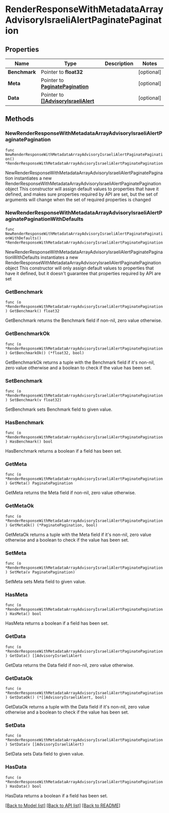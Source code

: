 # RenderResponseWithMetadataArrayAdvisoryIsraeliAlertPaginatePagination

## Properties

Name | Type | Description | Notes
------------ | ------------- | ------------- | -------------
**Benchmark** | Pointer to **float32** |  | [optional] 
**Meta** | Pointer to [**PaginatePagination**](PaginatePagination.md) |  | [optional] 
**Data** | Pointer to [**[]AdvisoryIsraeliAlert**](AdvisoryIsraeliAlert.md) |  | [optional] 

## Methods

### NewRenderResponseWithMetadataArrayAdvisoryIsraeliAlertPaginatePagination

`func NewRenderResponseWithMetadataArrayAdvisoryIsraeliAlertPaginatePagination() *RenderResponseWithMetadataArrayAdvisoryIsraeliAlertPaginatePagination`

NewRenderResponseWithMetadataArrayAdvisoryIsraeliAlertPaginatePagination instantiates a new RenderResponseWithMetadataArrayAdvisoryIsraeliAlertPaginatePagination object
This constructor will assign default values to properties that have it defined,
and makes sure properties required by API are set, but the set of arguments
will change when the set of required properties is changed

### NewRenderResponseWithMetadataArrayAdvisoryIsraeliAlertPaginatePaginationWithDefaults

`func NewRenderResponseWithMetadataArrayAdvisoryIsraeliAlertPaginatePaginationWithDefaults() *RenderResponseWithMetadataArrayAdvisoryIsraeliAlertPaginatePagination`

NewRenderResponseWithMetadataArrayAdvisoryIsraeliAlertPaginatePaginationWithDefaults instantiates a new RenderResponseWithMetadataArrayAdvisoryIsraeliAlertPaginatePagination object
This constructor will only assign default values to properties that have it defined,
but it doesn't guarantee that properties required by API are set

### GetBenchmark

`func (o *RenderResponseWithMetadataArrayAdvisoryIsraeliAlertPaginatePagination) GetBenchmark() float32`

GetBenchmark returns the Benchmark field if non-nil, zero value otherwise.

### GetBenchmarkOk

`func (o *RenderResponseWithMetadataArrayAdvisoryIsraeliAlertPaginatePagination) GetBenchmarkOk() (*float32, bool)`

GetBenchmarkOk returns a tuple with the Benchmark field if it's non-nil, zero value otherwise
and a boolean to check if the value has been set.

### SetBenchmark

`func (o *RenderResponseWithMetadataArrayAdvisoryIsraeliAlertPaginatePagination) SetBenchmark(v float32)`

SetBenchmark sets Benchmark field to given value.

### HasBenchmark

`func (o *RenderResponseWithMetadataArrayAdvisoryIsraeliAlertPaginatePagination) HasBenchmark() bool`

HasBenchmark returns a boolean if a field has been set.

### GetMeta

`func (o *RenderResponseWithMetadataArrayAdvisoryIsraeliAlertPaginatePagination) GetMeta() PaginatePagination`

GetMeta returns the Meta field if non-nil, zero value otherwise.

### GetMetaOk

`func (o *RenderResponseWithMetadataArrayAdvisoryIsraeliAlertPaginatePagination) GetMetaOk() (*PaginatePagination, bool)`

GetMetaOk returns a tuple with the Meta field if it's non-nil, zero value otherwise
and a boolean to check if the value has been set.

### SetMeta

`func (o *RenderResponseWithMetadataArrayAdvisoryIsraeliAlertPaginatePagination) SetMeta(v PaginatePagination)`

SetMeta sets Meta field to given value.

### HasMeta

`func (o *RenderResponseWithMetadataArrayAdvisoryIsraeliAlertPaginatePagination) HasMeta() bool`

HasMeta returns a boolean if a field has been set.

### GetData

`func (o *RenderResponseWithMetadataArrayAdvisoryIsraeliAlertPaginatePagination) GetData() []AdvisoryIsraeliAlert`

GetData returns the Data field if non-nil, zero value otherwise.

### GetDataOk

`func (o *RenderResponseWithMetadataArrayAdvisoryIsraeliAlertPaginatePagination) GetDataOk() (*[]AdvisoryIsraeliAlert, bool)`

GetDataOk returns a tuple with the Data field if it's non-nil, zero value otherwise
and a boolean to check if the value has been set.

### SetData

`func (o *RenderResponseWithMetadataArrayAdvisoryIsraeliAlertPaginatePagination) SetData(v []AdvisoryIsraeliAlert)`

SetData sets Data field to given value.

### HasData

`func (o *RenderResponseWithMetadataArrayAdvisoryIsraeliAlertPaginatePagination) HasData() bool`

HasData returns a boolean if a field has been set.


[[Back to Model list]](../README.md#documentation-for-models) [[Back to API list]](../README.md#documentation-for-api-endpoints) [[Back to README]](../README.md)


